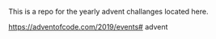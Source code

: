 This is a repo for the yearly advent challanges located here.  

https://adventofcode.com/2019/events# advent
